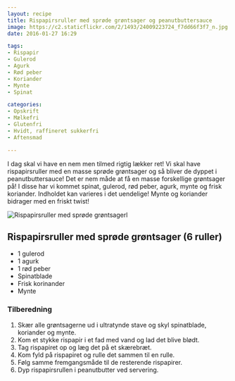```yaml
---
layout: recipe
title: Rispapirsruller med sprøde grøntsager og peanutbuttersauce
image: https://c2.staticflickr.com/2/1493/24009223724_f7dd66f3f7_n.jpg
date: 2016-01-27 16:29

tags:
- Rispapir
- Gulerod
- Agurk
- Rød peber
- Koriander 
- Mynte
- Spinat

categories:
- Opskrift
- Mælkefri
- Glutenfri
- Hvidt, raffineret sukkerfri
- Aftensmad

---
```

I dag skal vi have en nem men tilmed rigtig lækker ret! Vi skal have rispapirsruller med en masse sprøde grøntsager og så bliver de dyppet i peanutbuttersauce! Det er nem måde at få en masse forskellige grøntsager på! I disse har vi kommet spinat, gulerod, rød peber, agurk, mynte og frisk koriander. Indholdet kan varieres i det uendelige! Mynte og koriander bidrager med en friskt twist!


![Rispapirsruller med sprøde grøntsagerl](https://c2.staticflickr.com/2/1493/24009223724_6feac552dd_o.jpg)



## Rispapirsruller med sprøde grøntsager (6 ruller)
- 1 gulerod
- 1 agurk
- 1 rød peber
- Spinatblade 
- Frisk korinander 
- Mynte




### Tilberedning
1. Skær alle grøntsagerne ud i ultratynde stave og skyl spinatblade, koriander og mynte.
2. Kom et stykke rispapir i et fad med vand og lad det blive blødt.
3. Tag rispapiret op og læg det på et skærebræt. 
4. Kom fyld på rispapiret og rulle det sammen til en rulle.
5. Følg samme fremgangsmåde til de resterende rispapirer. 
6. Dyp rispapirsrullen i peanutbutter ved servering.




 